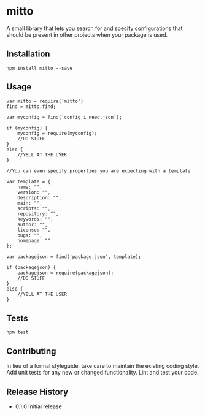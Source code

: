 mitto
=========

A small library that lets you search for and specify configurations that should be present in other projects when your package is used.

## Installation

	npm install mitto --save

## Usage

	var mitto = require('mitto')
	find = mitto.find;

	var myconfig = find('config_i_need.json');

	if (myconfig) {
		myconfig = require(myconfig);
		//DO STUFF
	}
	else {
		//YELL AT THE USER
	}

	//You can even specify properties you are expecting with a template

	var template = {
		name: "",
		version: "",
		description: "",
		main: "",
		scripts: "",
		repository: "",
		keywords: "",
		author: "",
		license: "",
		bugs: "",
		homepage: ""
	};

	var packagejson = find('package.json', template);

	if (packagejson) {
		packagejson = require(packagejson);
		//DO STUFF
	}
	else {
		//YELL AT THE USER
	}

## Tests

	npm test

## Contributing

In lieu of a formal styleguide, take care to maintain the existing coding style.
Add unit tests for any new or changed functionality. Lint and test your code.

## Release History

* 0.1.0 Initial release